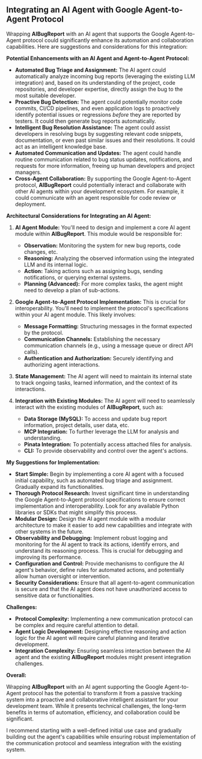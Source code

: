 ## Integrating an AI Agent with Google Agent-to-Agent Protocol

Wrapping **AIBugReport** with an AI agent that supports the Google Agent-to-Agent protocol could significantly enhance its automation and collaboration capabilities. Here are suggestions and considerations for this integration:

**Potential Enhancements with an AI Agent and Agent-to-Agent Protocol:**

* **Automated Bug Triage and Assignment:** The AI agent could automatically analyze incoming bug reports (leveraging the existing LLM integration) and, based on its understanding of the project, code repositories, and developer expertise, directly assign the bug to the most suitable developer.
* **Proactive Bug Detection:** The agent could potentially monitor code commits, CI/CD pipelines, and even application logs to proactively identify potential issues or regressions *before* they are reported by testers. It could then generate bug reports automatically.
* **Intelligent Bug Resolution Assistance:** The agent could assist developers in resolving bugs by suggesting relevant code snippets, documentation, or even past similar issues and their resolutions. It could act as an intelligent knowledge base.
* **Automated Communication and Updates:** The agent could handle routine communication related to bug status updates, notifications, and requests for more information, freeing up human developers and project managers.
* **Cross-Agent Collaboration:** By supporting the Google Agent-to-Agent protocol, **AIBugReport** could potentially interact and collaborate with other AI agents within your development ecosystem. For example, it could communicate with an agent responsible for code review or deployment.

**Architectural Considerations for Integrating an AI Agent:**

1.  **AI Agent Module:** You'll need to design and implement a core AI agent module within **AIBugReport**. This module would be responsible for:
    * **Observation:** Monitoring the system for new bug reports, code changes, etc.
    * **Reasoning:** Analyzing the observed information using the integrated LLM and its internal logic.
    * **Action:** Taking actions such as assigning bugs, sending notifications, or querying external systems.
    * **Planning (Advanced):** For more complex tasks, the agent might need to develop a plan of sub-actions.

2.  **Google Agent-to-Agent Protocol Implementation:** This is crucial for interoperability. You'll need to implement the protocol's specifications within your AI agent module. This likely involves:
    * **Message Formatting:** Structuring messages in the format expected by the protocol.
    * **Communication Channels:** Establishing the necessary communication channels (e.g., using a message queue or direct API calls).
    * **Authentication and Authorization:** Securely identifying and authorizing agent interactions.

3.  **State Management:** The AI agent will need to maintain its internal state to track ongoing tasks, learned information, and the context of its interactions.

4.  **Integration with Existing Modules:** The AI agent will need to seamlessly interact with the existing modules of **AIBugReport**, such as:
    * **Data Storage (MySQL):** To access and update bug report information, project details, user data, etc.
    * **MCP Integration:** To further leverage the LLM for analysis and understanding.
    * **Pinata Integration:** To potentially access attached files for analysis.
    * **CLI:** To provide observability and control over the agent's actions.

**My Suggestions for Implementation:**

* **Start Simple:** Begin by implementing a core AI agent with a focused initial capability, such as automated bug triage and assignment. Gradually expand its functionalities.
* **Thorough Protocol Research:** Invest significant time in understanding the Google Agent-to-Agent protocol specifications to ensure correct implementation and interoperability. Look for any available Python libraries or SDKs that might simplify this process.
* **Modular Design:** Design the AI agent module with a modular architecture to make it easier to add new capabilities and integrate with other systems in the future.
* **Observability and Debugging:** Implement robust logging and monitoring for the AI agent to track its actions, identify errors, and understand its reasoning process. This is crucial for debugging and improving its performance.
* **Configuration and Control:** Provide mechanisms to configure the AI agent's behavior, define rules for automated actions, and potentially allow human oversight or intervention.
* **Security Considerations:** Ensure that all agent-to-agent communication is secure and that the AI agent does not have unauthorized access to sensitive data or functionalities.

**Challenges:**

* **Protocol Complexity:** Implementing a new communication protocol can be complex and require careful attention to detail.
* **Agent Logic Development:** Designing effective reasoning and action logic for the AI agent will require careful planning and iterative development.
* **Integration Complexity:** Ensuring seamless interaction between the AI agent and the existing **AIBugReport** modules might present integration challenges.

**Overall:**

Wrapping **AIBugReport** with an AI agent supporting the Google Agent-to-Agent protocol has the potential to transform it from a passive tracking system into a proactive and collaborative intelligent assistant for your development team. While it presents technical challenges, the long-term benefits in terms of automation, efficiency, and collaboration could be significant.

I recommend starting with a well-defined initial use case and gradually building out the agent's capabilities while ensuring robust implementation of the communication protocol and seamless integration with the existing system.
